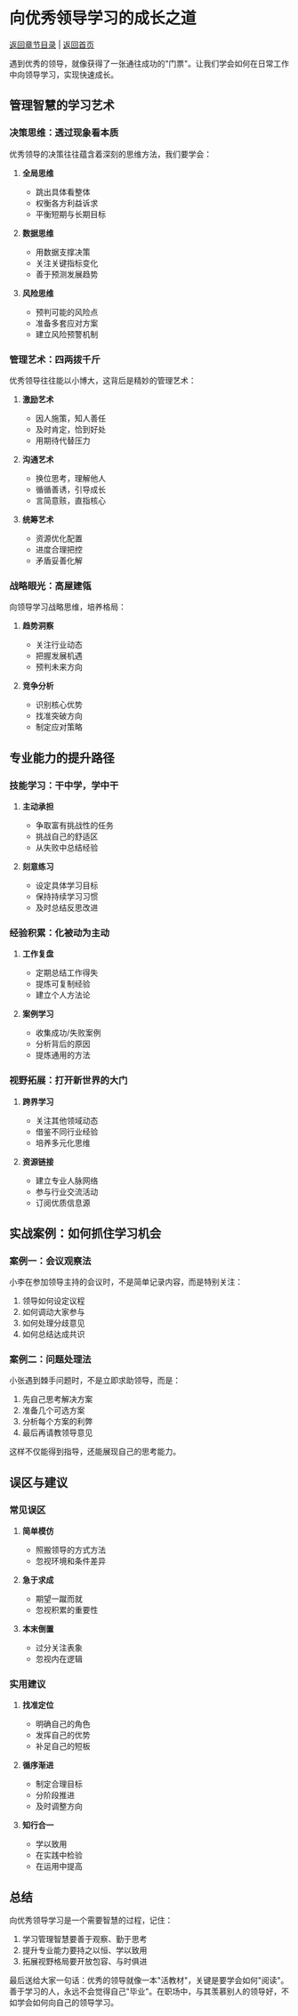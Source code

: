 # 向优秀领导学习的成长之道

[返回章节目录](./index.md) | [返回首页](../README.md)

遇到优秀的领导，就像获得了一张通往成功的"门票"。让我们学会如何在日常工作中向领导学习，实现快速成长。

## 管理智慧的学习艺术

### 决策思维：透过现象看本质

优秀领导的决策往往蕴含着深刻的思维方法，我们要学会：

1. **全局思维**
   - 跳出具体看整体
   - 权衡各方利益诉求
   - 平衡短期与长期目标

2. **数据思维**
   - 用数据支撑决策
   - 关注关键指标变化
   - 善于预测发展趋势

3. **风险思维**
   - 预判可能的风险点
   - 准备多套应对方案
   - 建立风险预警机制

### 管理艺术：四两拨千斤

优秀领导往往能以小博大，这背后是精妙的管理艺术：

1. **激励艺术**
   - 因人施策，知人善任
   - 及时肯定，恰到好处
   - 用期待代替压力

2. **沟通艺术**
   - 换位思考，理解他人
   - 循循善诱，引导成长
   - 言简意赅，直指核心

3. **统筹艺术**
   - 资源优化配置
   - 进度合理把控
   - 矛盾妥善化解

### 战略眼光：高屋建瓴

向领导学习战略思维，培养格局：

1. **趋势洞察**
   - 关注行业动态
   - 把握发展机遇
   - 预判未来方向

2. **竞争分析**
   - 识别核心优势
   - 找准突破方向
   - 制定应对策略

## 专业能力的提升路径

### 技能学习：干中学，学中干

1. **主动承担**
   - 争取富有挑战性的任务
   - 挑战自己的舒适区
   - 从失败中总结经验

2. **刻意练习**
   - 设定具体学习目标
   - 保持持续学习习惯
   - 及时总结反思改进

### 经验积累：化被动为主动

1. **工作复盘**
   - 定期总结工作得失
   - 提炼可复制经验
   - 建立个人方法论

2. **案例学习**
   - 收集成功/失败案例
   - 分析背后的原因
   - 提炼通用的方法

### 视野拓展：打开新世界的大门

1. **跨界学习**
   - 关注其他领域动态
   - 借鉴不同行业经验
   - 培养多元化思维

2. **资源链接**
   - 建立专业人脉网络
   - 参与行业交流活动
   - 订阅优质信息源

## 实战案例：如何抓住学习机会

### 案例一：会议观察法

小李在参加领导主持的会议时，不是简单记录内容，而是特别关注：

1. 领导如何设定议程
2. 如何调动大家参与
3. 如何处理分歧意见
4. 如何总结达成共识

### 案例二：问题处理法

小张遇到棘手问题时，不是立即求助领导，而是：

1. 先自己思考解决方案
2. 准备几个可选方案
3. 分析每个方案的利弊
4. 最后再请教领导意见

这样不仅能得到指导，还能展现自己的思考能力。

## 误区与建议

### 常见误区

1. **简单模仿**
   - 照搬领导的方式方法
   - 忽视环境和条件差异

2. **急于求成**
   - 期望一蹴而就
   - 忽视积累的重要性

3. **本末倒置**
   - 过分关注表象
   - 忽视内在逻辑

### 实用建议

1. **找准定位**
   - 明确自己的角色
   - 发挥自己的优势
   - 补足自己的短板

2. **循序渐进**
   - 制定合理目标
   - 分阶段推进
   - 及时调整方向

3. **知行合一**
   - 学以致用
   - 在实践中检验
   - 在运用中提高

## 总结

向优秀领导学习是一个需要智慧的过程，记住：

1. 学习管理智慧要善于观察、勤于思考
2. 提升专业能力要持之以恒、学以致用
3. 拓展视野格局要开放包容、与时俱进

最后送给大家一句话：优秀的领导就像一本"活教材"，关键是要学会如何"阅读"。善于学习的人，永远不会觉得自己"毕业"。在职场中，与其羡慕别人的领导好，不如学会如何向自己的领导学习。
